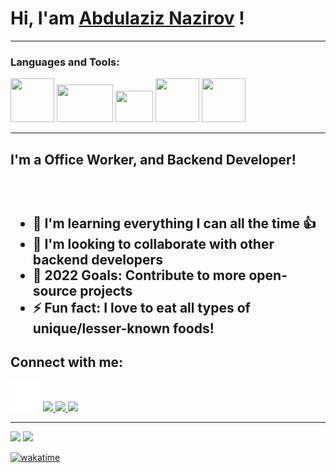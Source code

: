 <h1>Hi, I'am <a href="https://t.me/cyber_senior" target="_blank">Abdulaziz Nazirov</a> !</h1>
<hr>	
<h3>Languages and Tools:</h3>
<div style="displey: flex">
<img src="https://cdn-icons-png.flaticon.com/128/5968/5968332.png" width="70px" height="70px">  <img src="https://cdn.icon-icons.com/icons2/2699/PNG/512/laravel_logo_icon_170314.png" width="90px" height="60px">  <!--<img src="https://cdn-icons-png.flaticon.com/512/5968/5968313.png" width="70px" height="50px">-->  <img src="https://cdn-icons-png.flaticon.com/512/3094/3094453.png" width="60px" height="50px">  <!--img src="https://cdn-icons-png.flaticon.com/512/25/25719.png" width="60px" height="65px"-->  <img src="https://cdn-icons-png.flaticon.com/512/733/733609.png" width="70px" height="70px">  <img src="https://cdn-icons-png.flaticon.com/512/136/136443.png" width="70px" height="70px" >
</div>
<hr>
<h2>I'm a Office Worker, and Backend Developer!<h2>
<br>
  <ul style="font-size="12px">
    <li>🌱 I'm learning everything I can all the time 👍</li>
    <li>👯 I'm looking to collaborate with other backend developers</li>
    <li>🥅 2022 Goals: Contribute to more open-source projects</li>
    <li>⚡ Fun fact: I love to eat all types of unique/lesser-known foods!</li>
      
  </ul>
                             
<h2>Connect with me:</h2>
<div style="displey: flex">   
<a href="https://nazirov.uz/"><img src="https://raw.githubusercontent.com/codeSTACKr/codeSTACKr/master/img/globe-dark.svg" style="displey: flex"></a> 
<a href="https://instagram.com/nazirov_dev/"><img src="https://cdn-icons-png.flaticon.com/512/174/174855.png" width="23px">   </a> 
<a href="https://t.me/cyber_senior"><img src="https://cdn-icons-png.flaticon.com/512/2111/2111646.png" width="24px">          </a>                                                                                <a href="https://facebook.com/nazirovdev/"><img src="https://cdn-icons-png.flaticon.com/512/174/174848.png" width="23px">  </a>
                                                                                                </div>
                                                                                                <hr>

<img src="https://github-readme-stats.vercel.app/api/top-langs/?username=Nazirov-Dev&show_icons=true&theme=radical">
                                                                                                                   
<img src="https://github-readme-stats.vercel.app/api?username=@Nazirov-Dev&count_private=false&show_icons=true&theme=radical">
                                                                                                                            
[![wakatime](https://wakatime.com/badge/user/155950c3-05de-4747-8d5c-a23f99f7da30.svg)](https://wakatime.com/@155950c3-05de-4747-8d5c-a23f99f7da30)

